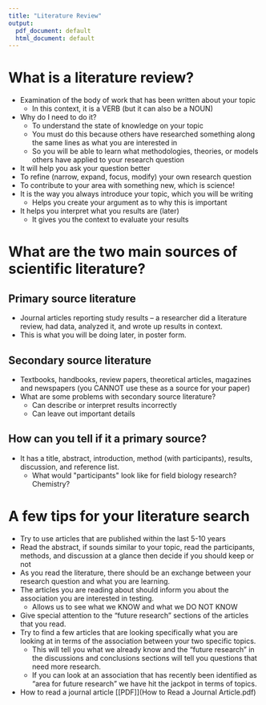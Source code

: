 ```yaml
---
title: "Literature Review"
output:
  pdf_document: default
  html_document: default
---
```


# What is a literature review?

* Examination of the body of work that has been written about your topic
    - In this context, it is a VERB (but it can also be a NOUN)
* Why do I need to do it?
    - To understand the state of knowledge on your topic
    - You must do this because others have researched something along the same lines as what you are interested in
    - So you will be able to learn what methodologies, theories, or models others have applied to your research question
* It will help you ask your question better
* To refine (narrow, expand, focus, modify) your own research question 
* To contribute to your area with something new, which is science!
* It is the way you always introduce your topic, which you will be writing
    - Helps you create your argument as to why this is important
* It helps you interpret what you results are (later)
    - It gives you the context to evaluate your results


# What are the two main sources of scientific literature? 

## Primary source literature
* Journal articles reporting study results – a researcher did a literature review, had data, analyzed it, and wrote up results in context.
* This is what you will be doing later, in poster form. 

## Secondary source literature
* Textbooks, handbooks, review papers, theoretical articles, magazines and newspapers (you CANNOT use these as a source for your paper)
* What are some problems with secondary source literature? 
    - Can describe or interpret results incorrectly
    - Can leave out important details


## How can you tell if it a primary source? 
* It has a title, abstract, introduction, method (with participants), results, discussion, and reference list.
    - What would "participants" look like for field biology research? Chemistry?  

# A few tips for your literature search
* Try to use articles that are published within the last 5-10 years
* Read the abstract, if sounds similar to your topic, read the participants, methods, and discussion at a glance then decide if you should keep or not
* As you read the literature, there should be an exchange between your research question and what you are learning. 
* The articles you are reading about should inform you about the association you are interested in testing.
    - Allows us to see what we KNOW and what we DO NOT KNOW
* Give special attention to the “future research” sections of the articles that you read. 
* Try to find a few articles that are looking specifically what you are looking at in terms of the association between your two specific topics.
    - This will tell you what we already know and the “future research” in the discussions and conclusions sections will tell you questions that need more research.
    - If you can look at an association that has recently been identified as “area for future research” we have hit the jackpot in terms of topics.
* How to read a journal article [[PDF]](How to Read a Journal Article.pdf)

